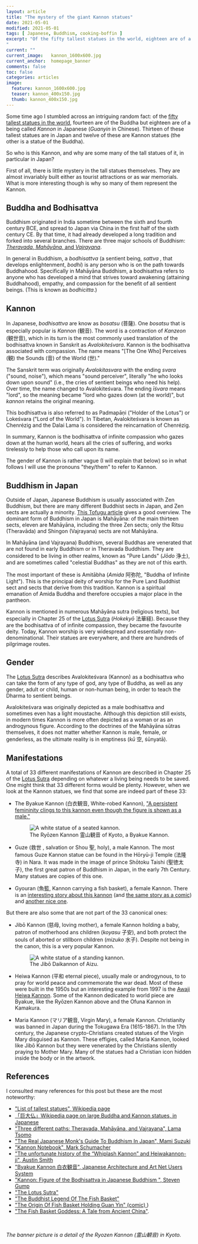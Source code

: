 ```yaml
---
layout: article
title: "The mystery of the giant Kannon statues"
date: 2021-05-01
modified: 2021-05-01
tags: [ Japanese, Buddhism, cooking-boffin ]
excerpt: "Of the fifty tallest statues in the world, eighteen are of a being called Kannon. So who is this Kannon, and why are some many of the tall statues of it? 
"
current: ""
current_image:   kannon_1600x600.jpg
current_anchor:  homepage_banner
comments: false
toc: false
categories: articles
image:
  feature: kannon_1600x600.jpg
  teaser: kannon_400x150.jpg
  thumb: kannon_400x150.jpg
---
```


Some time ago I stumbled across an intriguing random fact: of the [fifty tallest statues in the world](https://en.wikipedia.org/wiki/List_of_tallest_statues), fourteen are of the Buddha but eighteen are of a being called _Kannon_ in Japanese (_Guanyin_ in Chinese). Thirteen of these tallest statues are in Japan and twelve of these are  Kannon statues (the other is a statue of the Buddha). 

So who is this Kannon, and why are some many of the tall statues of it, in particular in Japan? 

First of all, there is little mystery in the tall statues themselves. They are almost invariably built either as tourist attractions or as war memorials. What is more interesting though is why so many of them represent the Kannon. 

## Buddha and Bodhisattva

Buddhism originated in India sometime between the sixth and fourth century BCE, and spread to Japan via China in the first half of the sixth century CE. By that time, it had already developed a long tradition and forked into several branches. There are three major  schools of Buddhism: [_Theravada_, _Mahāyāna_, and _Vajrayana_](https://www.namchak.org/community/blog/three-different-paths-theravada-mahayana-and-vajrayana/).

In general in Buddhism, a _bodhisattva_ (a sentient being, _sattva_ , that develops enlightenment, _bodhi_) is any person who is on the path towards Buddhahood. Specifically in Mahāyāna Buddhism, a bodhisattva refers to anyone who has developed a mind that strives toward awakening (attaining Buddhahood), empathy, and compassion for the benefit of all sentient beings. (This is known as _bodhicitta_.)

## Kannon

In Japanese, _bodhisattva_ are know as _bosatsu_ (菩薩). One _bosatsu_ that is especially popular is _Kannon_ (観音). The word is a contraction of _Kanzeon_ (観世音), which in its turn is the most commonly used translation of the bodhisattva known in Sanskrit as _Avalokiteśvara_. Kannon is the bodhisattva associated with compassion. The name means "[The One Who] Perceives (観) the Sounds (音) of the World (世)." 

The Sanskrit term was originally _Avalokitasvara_ with the ending _svara_ ("sound, noise"), which means "sound perceiver", literally "he who looks down upon sound" (i.e., the cries of sentient beings who need his help).  Over time, the name changed to Avalokiteśvara. The ending _īśvara_ means "lord", so the meaning became "lord who gazes down (at the world)", but _kannon_ retains the original meaning. 

This bodhisattva is also referred to as Padmapāṇi ("Holder of the Lotus") or Lokeśvara ("Lord of the World"). In Tibetan, Avalokiteśvara is known as Chenrézig and the Dalai Lama is considered the reincarnation of Chenrézig. 

In summary, Kannon is the bodhisattva of infinite compassion who gazes down at the human world,
hears all the cries of suffering, and works tirelessly to help those who call upon its name. 

The gender of Kannon is rather vague (I will explain that below) so in what follows I will use the pronouns "they/them" to refer to Kannon.

## Buddhism in Japan

Outside of Japan, Japanese Buddhism is usually associated with Zen Buddhism, but there are many different Buddhist sects in Japan, and Zen sects are actually a minority.  [This Tofugu article](https://www.tofugu.com/japan/japanese-buddhism/) gives a good overview. The dominant form of Buddhism in Japan is Mahāyāna: of the main thirteen sects, eleven are Mahāyāna, including the three Zen sects; only the Ritsu (Theravāda) and Shingon (Vajrayana) sects are not Mahāyāna.

In Mahāyāna (and Vajrayana) Buddhism, several Buddhas are venerated that are not found in early Buddhism or in Theravada Buddhism. They are considered to be living in other realms, known as "Pure Lands" (_Jōdo_ 浄土), and are sometimes called "celestial Buddhas" as they are not of this earth. 

The most important of these is Amitābha (_Amida_ 阿弥陀, "Buddha of Infinite Light"). This is the principal deity of worship for the Pure Land Buddhist sect and sects that derive from this tradition. Kannon is a spiritual emanation of Amida Buddha and therefore occupies a major place in the pantheon. 

Kannon is mentioned in numerous Mahāyāna sutra (religious texts), but especially in Chapter 25 of the [Lotus Sutra](http://buddhasutra.com/files/lotus_sutra.htm) (_Hokekyō_ 法華経). Because they are the bodhisattva of  of infinite compassion, they became the favourite deity.
Today, Kannon worship is very widespread and essentially non-denominational. Their statues are everywhere, and there are hundreds of pilgrimage routes. 

## Gender

The [Lotus Sutra](http://buddhasutra.com/files/lotus_sutra.htm) describes Avalokiteśvara (Kannon) as a bodhisattva who can take the form of any type of god, any type of Buddha, as well as any gender, adult or child, human or non-human being, in order to teach the Dharma to sentient beings.

Avalokiteśvara was originally depicted as a male bodhisattva and sometimes even has a light moustache. Although this depiction still exists, in modern times Kannon is more often depicted as a woman or as an  androgynous figure. According to the doctrines of the Mahāyāna sūtras themselves, it does not matter whether Kannon is male, female, or genderless, as the ultimate reality is in emptiness (_kū_ 空, śūnyatā).	

## Manifestations

A total of 33 different manifestations of Kannon are described in Chapter 25 of the [Lotus Sutra](http://buddhasutra.com/files/lotus_sutra.htm) depending on whatever a living being needs to be saved. One might think that 33 different forms would be plenty. However, when we look at the Kannon statues, we find that some are indeed part of these 33:
- The Byakue Kannon (白衣観音, White-robed Kannon), ["A persistent femininity clings to this kannon even though the figure is shown as a male."](http://www.aisf.or.jp/~jaanus/deta/b/byakuekannon.htm)
  <figure>
  <img src="{{ site.url }}/images/ryozen_kannon_kyoto.jpg" alt="A white statue of a seated kannon."
  title="A white statue of a seated kannon."/>
  <figcaption>The Ryōzen Kannon 霊山観音 of Kyoto, a Byakue Kannon.</figcaption>
  </figure>  

- Guze (救世 , salvation or Shou 聖, holy), a male Kannon. The most famous Guze Kannon statue can be found in the Hōryū-ji Temple (法隆寺) in Nara. It was made in the image of prince Shōtoku Taishi (聖徳太子), the first great patron of Buddhism in Japan, in the early 7th Century. Many statues are copies of this one.

- Gyouran (魚籃, Kannon carrying a fish basket), a female Kannon. There is an [interesting story about this kannon](https://blog.mindvalley.com/fish-basket/) (and [the same story as a comic](http://buddhasutra.com/stories/origin_fish_basket_holding_guanyin.htm)) and [another nice one](https://ideal.accelerate-ed.com/pub/a/em/-/lo/cebf7683-740a-4f67-8ba8-921ac4fd4cb2/p/40ed4d52-d4aa-467d-8ef9-37bc4279321b). 

But there are also some that are not part of the 33 canonical ones:

- Jibō Kannon (慈母, loving mother), a female Kannon holding a baby, patron of motherhood ans children (_koyasu_ 子安), and both protect the souls of aborted or stillborn children (_mizuko_ 水子). Despite not being in the canon, this is a very popular Kannon.
  <figure>
  <img src="{{ site.url }}/images/aizu_jibo_daikannon.jpg" alt="A white statue of a standing kannon."
  title="A white statue of a standing kannon."
  />
  <figcaption>The Jibō Daikannon of Aizu.</figcaption>
  </figure>

- Heiwa Kannon (平和 eternal piece), usually male or androgynous, to to pray for world peace and commemorate the war dead. Most of these were built in the 1950s but an interesting example from 1997 is the [Awaji Heiwa Kannon](https://impressionsofeastasia.com/2013/04/16/the-unfortunate-history-of-the-whiplash-kannon-and-heiwakannon-ji/). Some of the Kannon dedicated to world piece are Byakue, like the Ryōzen Kannon above and the Ofuna Kannon in Kamakura.

- Maria Kannon (マリア観音, Virgin Mary), a female Kannon. Christianity was banned in Japan during the Tokugawa Era (1615-1867). In the 17th century, the Japanese crypto-Christians created statues of the Virgin Mary disguised as Kannon. These effigies, called Maria Kannon, looked like Jibō Kannon but they were venerated by the Christians silently praying to Mother Mary. Many of the statues had a Christian icon hidden inside the body or in the artwork. 

## References 

I consulted many references for this post but these are the most noteworthy:

- ["List of tallest statues", Wikipedia page](https://en.wikipedia.org/wiki/List_of_tallest_statues) 
- [「巨大仏」Wikipedia page on large Buddha and Kannon statues, in Japanese](https://ja.wikipedia.org/wiki/%E5%B7%A8%E5%A4%A7%E4%BB%8F)
- ["Three different paths: Theravada, Mahāyāna, and Vajrayana", Lama Tsomo](https://www.namchak.org/community/blog/three-different-paths-theravada-mahayana-and-vajrayana/)
- ["The Real Japanese Monk's Guide To Buddhism In Japan", Mami Suzuki](https://www.tofugu.com/japan/japanese-buddhism/)
- ["Kannon Notebook", Mark Schumacher](https://www.onmarkproductions.com/html/kannon.shtml)
- ["The unfortunate history of the “Whiplash Kannon” and Heiwakannon-ji", Austin Smith](https://impressionsofeastasia.com/2013/04/16/the-unfortunate-history-of-the-whiplash-kannon-and-heiwakannon-ji/)
- ["Byakue Kannon 白衣観音", Japanese Architecture and Art Net Users System](http://www.aisf.or.jp/~jaanus/deta/b/byakuekannon.htm)
- ["Kannon: Figure of the Bodhisattva in Japanese Buddhism ", Steven Gump](https://knight.as.cornell.edu/kannon-figure-bodhisattva-japanese-buddhism-steven-gump)
- ["The Lotus Sutra"](http://buddhasutra.com/files/lotus_sutra.htm)
- ["The Buddhist Legend Of The Fish Basket"](https://blog.mindvalley.com/fish-basket/)
- ["The Origin Of Fish Basket Holding Guan Yin" (comic) ](http://buddhasutra.com/stories/origin_fish_basket_holding_guanyin.htm))
- ["The Fish Basket Goddess: A Tale from Ancient China"](https://ideal.accelerate-ed.com/pub/a/em/-/lo/cebf7683-740a-4f67-8ba8-921ac4fd4cb2/p/40ed4d52-d4aa-467d-8ef9-37bc4279321b). 

<br>

_The banner picture is a detail of the Ryozen Kannon (霊山観音) in Kyoto._ 